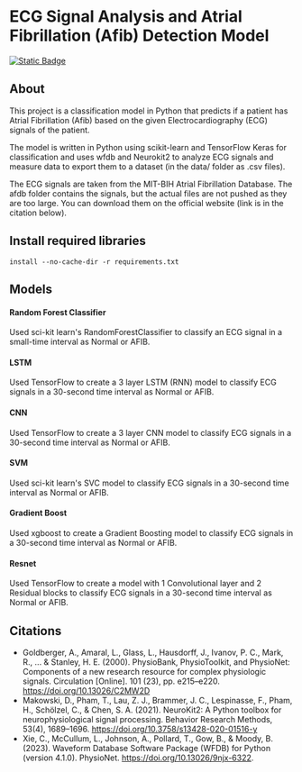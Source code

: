 # ECG Signal Analysis and Atrial Fibrillation (Afib) Detection Model

[![Static Badge](https://img.shields.io/badge/Python-3.11.7-306998)](https://www.python.org/downloads/release/python-3117/)

## About
This project is a classification model in Python that predicts if a patient has Atrial Fibrillation (Afib) based on the given Electrocardiography (ECG) signals of the patient.

The model is written in Python using scikit-learn and TensorFlow Keras for classification and uses wfdb and Neurokit2 to analyze ECG signals and measure data to export them to a dataset (in the data/ folder as .csv files).

The ECG signals are taken from the MIT-BIH Atrial Fibrillation Database. The afdb folder contains the signals, but the actual files are not pushed as they are too large. You can download them on the official website (link is in the citation below).

## Install required libraries
```
install --no-cache-dir -r requirements.txt
```

## Models

#### Random Forest Classifier
Used sci-kit learn's RandomForestClassifier to classify an ECG signal in a small-time interval as Normal or AFIB.

#### LSTM
Used TensorFlow to create a 3 layer LSTM (RNN) model to classify ECG signals in a 30-second time interval as Normal or AFIB.

#### CNN
Used TensorFlow to create a 3 layer CNN model to classify ECG signals in a 30-second time interval as Normal or AFIB.

#### SVM
Used sci-kit learn's SVC model to classify ECG signals in a 30-second time interval as Normal or AFIB.

#### Gradient Boost
Used xgboost to create a Gradient Boosting model to classify ECG signals in a 30-second time interval as Normal or AFIB.

#### Resnet
Used TensorFlow to create a model with 1 Convolutional layer and 2 Residual blocks to classify ECG signals in a 30-second time interval as Normal or AFIB.

## Citations
- Goldberger, A., Amaral, L., Glass, L., Hausdorff, J., Ivanov, P. C., Mark, R., ... & Stanley, H. E. (2000). PhysioBank, PhysioToolkit, and PhysioNet: Components of a new research resource for complex physiologic signals. Circulation [Online]. 101 (23), pp. e215–e220. https://doi.org/10.13026/C2MW2D
- Makowski, D., Pham, T., Lau, Z. J., Brammer, J. C., Lespinasse, F., Pham, H.,
Schölzel, C., & Chen, S. A. (2021). NeuroKit2: A Python toolbox for neurophysiological signal processing.
Behavior Research Methods, 53(4), 1689–1696. https://doi.org/10.3758/s13428-020-01516-y
- Xie, C., McCullum, L., Johnson, A., Pollard, T., Gow, B., & Moody, B. (2023). Waveform Database Software Package (WFDB) for Python (version 4.1.0). PhysioNet. https://doi.org/10.13026/9njx-6322.